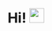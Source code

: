 <h1 align="center">
Hi! <img src="https://raw.githubusercontent.com/MartinHeinz/MartinHeinz/master/wave.gif" width="30px">
</h1>

<!--
**ManasseTegGbegnohou/ManasseTegGbegnohou** is a ✨ _special_ ✨ repository because its `README.md` (this file) appears on your GitHub profile.

Here are some ideas to get you started:

- 🔭 I’m currently working on ...
- 🌱 I’m currently learning ...
- 👯 I’m looking to collaborate on ...
- 🤔 I’m looking for help with ...
- 💬 Ask me about ...
- 📫 How to reach me: ...
- 😄 Pronouns: ...
- ⚡ Fun fact: ...
-->
